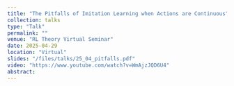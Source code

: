 ```yaml
---
title: "The Pitfalls of Imitation Learning when Actions are Continuous"
collection: talks
type: "Talk"
permalink: ""
venue: "RL Theory Virtual Seminar"
date: 2025-04-29
location: "Virtual"
slides: "/files/talks/25_04_pitfalls.pdf"
video: "https://www.youtube.com/watch?v=WmAjzJQD6U4"
abstract: 
---
```



